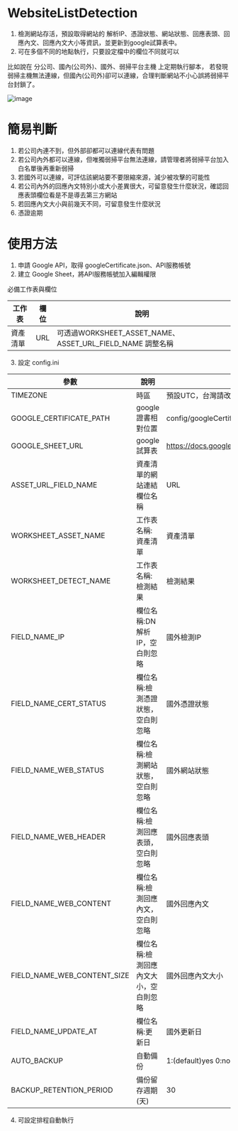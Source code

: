 # WebsiteListDetection
1. 檢測網站存活，預設取得網站的 解析IP、憑證狀態、網站狀態、回應表頭、回應內文、回應內文大小等資訊，並更新到google試算表中。
2. 可在多個不同的地點執行，只要設定檔中的欄位不同就可以

比如說在 分公司、國內(公司外)、國外、弱掃平台主機 上定期執行腳本，
若發現弱掃主機無法連線，但國內(公司外)卻可以連線，合理判斷網站不小心誤將弱掃平台封鎖了。

![image](https://github.com/user-attachments/assets/0f0cc113-ebd5-4937-91ee-eedc138efe7f)


# 簡易判斷

1. 若公司內連不到，但外部卻都可以連線代表有問題
2. 若公司內外都可以連線，但唯獨弱掃平台無法連線，請管理者將弱掃平台加入白名單後再重新弱掃
3. 若國外可以連線，可評估該網站要不要限縮來源，減少被攻擊的可能性
4. 若公司內外的回應內文特別小或大小差異很大，可留意發生什麼狀況，確認回應表頭欄位看是不是導去第三方網站
5. 若回應內文大小與前幾天不同，可留意發生什麼狀況
6. 憑證逾期

# 使用方法

1. 申請 Google API，取得 googleCertificate.json、API服務帳號
2. 建立 Google Sheet，將API服務帳號加入編輯權限

必備工作表與欄位

|工作表|欄位|說明|
|---|---|---|
|資產清單|URL|可透過WORKSHEET_ASSET_NAME、ASSET_URL_FIELD_NAME 調整名稱|

 
3. 設定 config.ini

|參數|說明|範例|
|---|---|---|
|TIMEZONE|時區|預設UTC，台灣請改 Asia/Taipei|
|GOOGLE_CERTIFICATE_PATH|google證書相對位置|config/googleCertificate.json|
|GOOGLE_SHEET_URL|google試算表|https://docs.google.com/spreadsheets/d/.../edit|
|ASSET_URL_FIELD_NAME|資產清單的網站連結欄位名稱|URL|
|WORKSHEET_ASSET_NAME|工作表名稱: 資產清單|資產清單|
|WORKSHEET_DETECT_NAME|工作表名稱: 檢測結果|檢測結果|
|FIELD_NAME_IP|欄位名稱:DN解析IP，空白則忽略|國外檢測IP|
|FIELD_NAME_CERT_STATUS|欄位名稱:檢測憑證狀態，空白則忽略|國外憑證狀態|
|FIELD_NAME_WEB_STATUS|欄位名稱:檢測網站狀態，空白則忽略|國外網站狀態|
|FIELD_NAME_WEB_HEADER|欄位名稱:檢測回應表頭，空白則忽略|國外回應表頭|
|FIELD_NAME_WEB_CONTENT|欄位名稱:檢測回應內文，空白則忽略|國外回應內文|
|FIELD_NAME_WEB_CONTENT_SIZE|欄位名稱:檢測回應內文大小，空白則忽略|國外回應內文大小|
|FIELD_NAME_UPDATE_AT|欄位名稱:更新日|國外更新日|
|AUTO_BACKUP|自動備份 |1:(default)yes 0:no|
|BACKUP_RETENTION_PERIOD|備份留存週期(天)|30|

4. 可設定排程自動執行

